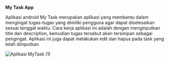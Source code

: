 **My Task App**

Aplikasi android My Task merupakan aplikasi yang membantu dalam mengingat tugas-tugas yang dimiliki pengguna agar dapat diselesaikan sesuai tenggat waktu. Cara kerja aplikasi ini adalah dengan menginputkan title dan description, kemudian tugas tersebut akan tersimpan sebagai pengingat. Aplikasi ini juga dapat melakukan edit dan hapus pada task yang telah diinputkan.

![Aplikasi MyTask (1)](https://user-images.githubusercontent.com/60418099/125220698-58d0b280-e2f1-11eb-90b7-51848d33e72e.png)
